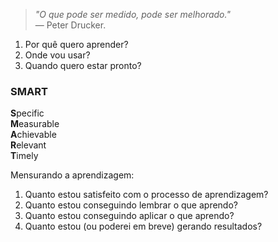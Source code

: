 > *"O que pode ser medido, pode ser melhorado."* <br> 
> — Peter Drucker.

1. Por quê quero aprender?
2. Onde vou usar?
3. Quando quero estar pronto?

### SMART
**S**pecific   
**M**easurable   
**A**chievable   
**R**elevant   
**T**imely

Mensurando a aprendizagem:

1. Quanto estou satisfeito com o processo de aprendizagem?
2. Quanto estou conseguindo lembrar o que aprendo?
3. Quanto estou conseguindo aplicar o que aprendo?
4. Quanto estou (ou poderei em breve) gerando resultados?

